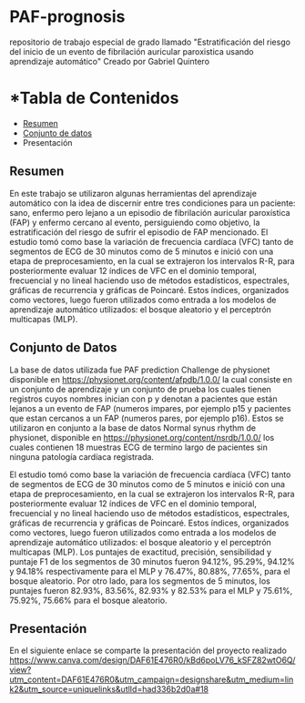 # PAF-prognosis
repositorio de trabajo especial de grado llamado "Estratificación del riesgo del inicio de un evento de fibrilación auricular paroxistica usando aprendizaje automático" Creado por Gabriel Quintero

# *Tabla de Contenidos
- [Resumen](#about_project)
- [Conjunto de datos](#about_repo)
- Presentación


## Resumen <a name="about_project"></a>

En este trabajo se utilizaron algunas herramientas del aprendizaje automático con la idea de discernir entre tres condiciones para un paciente: sano, enfermo pero lejano a un episodio de fibrilación auricular paroxı́stica (FAP) y enfermo cercano al evento, persiguiendo como objetivo, la estratificación del riesgo de sufrir el episodio de FAP mencionado. El estudio tomó como base la variación de frecuencia cardı́aca (VFC) tanto de segmentos de ECG de 30 minutos como de 5 minutos e inició con una etapa de preprocesamiento, en la cual se extrajeron los intervalos R-R, para posteriormente evaluar 12 ı́ndices de VFC en el dominio temporal, frecuencial y no lineal haciendo uso de métodos estadı́sticos, espectrales, gráficas de recurrencia y gráficas de Poincaré. Estos ı́ndices, organizados como vectores, luego fueron utilizados como entrada a los modelos de aprendizaje automático utilizados: el bosque aleatorio y el perceptrón multicapas (MLP).


## Conjunto de Datos <a name="about_project"></a>

La base de datos utilizada fue PAF prediction Challenge de physionet disponible en https://physionet.org/content/afpdb/1.0.0/ la cual consiste en un conjunto de aprendizaje y un conjunto de prueba los cuales tienen registros cuyos nombres inician con p y denotan a pacientes que están lejanos a un evento de FAP (numeros impares, por ejemplo p15 y pacientes que estan cercanos a un FAP (numeros pares, por ejemplo p16). Estos se utilizaron en conjunto a la base de datos Normal synus rhythm de physionet, disponible en https://physionet.org/content/nsrdb/1.0.0/ los cuales contienen 18 muestras ECG de termino largo de pacientes sin ninguna patología cardíaca registrada.


El estudio tomó como base la variación de frecuencia cardíaca (VFC) tanto de segmentos de ECG de 30 minutos como de 5 minutos e inició con una etapa de preprocesamiento, en la cual se extrajeron los intervalos R-R, para posteriormente evaluar 12 índices de VFC en el dominio temporal, frecuencial y no lineal haciendo uso de métodos estadísticos, espectrales, gráficas de recurrencia y gráficas de Poincaré. Estos índices, organizados como vectores, luego fueron utilizados como entrada a los modelos de aprendizaje automático utilizados: el bosque aleatorio y el perceptrón multicapas (MLP).  Los puntajes de exactitud, precisión, sensibilidad y puntaje F1 de los segmentos de 30 minutos fueron 94.12\%, 95.29\%, 94.12\% y 94.18\% respectivamente para el MLP y 76.47\%, 80.88\%, 77.65\%, para el bosque aleatorio. Por otro lado, para los segmentos de 5 minutos, los puntajes fueron 82.93\%, 83.56\%, 82.93\% y 82.53\% para el MLP y 75.61\%, 75.92\%, 75.66\% para el bosque aleatorio.

## Presentación

En el siguiente enlace se comparte la presentación del proyecto realizado https://www.canva.com/design/DAF61E476R0/kBd6poLV76_kSFZ82wtO6Q/view?utm_content=DAF61E476R0&utm_campaign=designshare&utm_medium=link2&utm_source=uniquelinks&utlId=had336b2d0a#18
